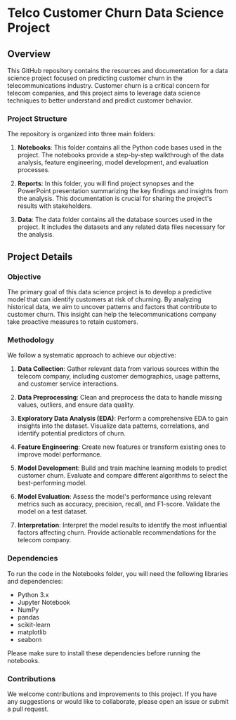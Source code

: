 # Telco Customer Churn Data Science Project

## Overview

This GitHub repository contains the resources and documentation for a data science project focused on predicting customer churn in the telecommunications industry. Customer churn is a critical concern for telecom companies, and this project aims to leverage data science techniques to better understand and predict customer behavior.

### Project Structure

The repository is organized into three main folders:

1. **Notebooks**: This folder contains all the Python code bases used in the project. The notebooks provide a step-by-step walkthrough of the data analysis, feature engineering, model development, and evaluation processes.

2. **Reports**: In this folder, you will find project synopses and the PowerPoint presentation summarizing the key findings and insights from the analysis. This documentation is crucial for sharing the project's results with stakeholders.

3. **Data**: The data folder contains all the database sources used in the project. It includes the datasets and any related data files necessary for the analysis.

## Project Details

### Objective

The primary goal of this data science project is to develop a predictive model that can identify customers at risk of churning. By analyzing historical data, we aim to uncover patterns and factors that contribute to customer churn. This insight can help the telecommunications company take proactive measures to retain customers.

### Methodology

We follow a systematic approach to achieve our objective:

1. **Data Collection**: Gather relevant data from various sources within the telecom company, including customer demographics, usage patterns, and customer service interactions.

2. **Data Preprocessing**: Clean and preprocess the data to handle missing values, outliers, and ensure data quality.

3. **Exploratory Data Analysis (EDA)**: Perform a comprehensive EDA to gain insights into the dataset. Visualize data patterns, correlations, and identify potential predictors of churn.

4. **Feature Engineering**: Create new features or transform existing ones to improve model performance.

5. **Model Development**: Build and train machine learning models to predict customer churn. Evaluate and compare different algorithms to select the best-performing model.

6. **Model Evaluation**: Assess the model's performance using relevant metrics such as accuracy, precision, recall, and F1-score. Validate the model on a test dataset.

7. **Interpretation**: Interpret the model results to identify the most influential factors affecting churn. Provide actionable recommendations for the telecom company.

### Dependencies

To run the code in the Notebooks folder, you will need the following libraries and dependencies:

- Python 3.x
- Jupyter Notebook
- NumPy
- pandas
- scikit-learn
- matplotlib
- seaborn

Please make sure to install these dependencies before running the notebooks.

### Contributions

We welcome contributions and improvements to this project. If you have any suggestions or would like to collaborate, please open an issue or submit a pull request.
